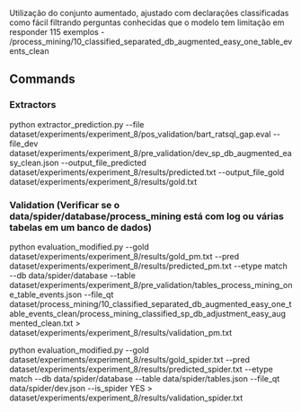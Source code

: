 Utilização do conjunto aumentado, ajustado com declarações classificadas como fácil filtrando perguntas conhecidas que o modelo tem limitação em responder 115 exemplos
    - /process_mining/10_classified_separated_db_augmented_easy_one_table_events_clean

## Commands
### Extractors
python extractor_prediction.py --file dataset/experiments/experiment_8/pos_validation/bart_ratsql_gap.eval --file_dev dataset/experiments/experiment_8/pre_validation/dev_sp_db_augmented_easy_clean.json --output_file_predicted dataset/experiments/experiment_8/results/predicted.txt --output_file_gold dataset/experiments/experiment_8/results/gold.txt

### Validation (Verificar se o data/spider/database/process_mining está com log ou várias tabelas em um banco de dados)
python evaluation_modified.py --gold dataset/experiments/experiment_8/results/gold_pm.txt --pred dataset/experiments/experiment_8/results/predicted_pm.txt --etype match --db data/spider/database --table dataset/experiments/experiment_8/pre_validation/tables_process_mining_one_table_events.json --file_qt dataset/process_mining/10_classified_separated_db_augmented_easy_one_table_events_clean/process_mining_classified_sp_db_adjustment_easy_augmented_clean.txt > dataset/experiments/experiment_8/results/validation_pm.txt

python evaluation_modified.py --gold dataset/experiments/experiment_8/results/gold_spider.txt --pred dataset/experiments/experiment_8/results/predicted_spider.txt --etype match --db data/spider/database --table data/spider/tables.json --file_qt data/spider/dev.json  --is_spider YES > dataset/experiments/experiment_8/results/validation_spider.txt